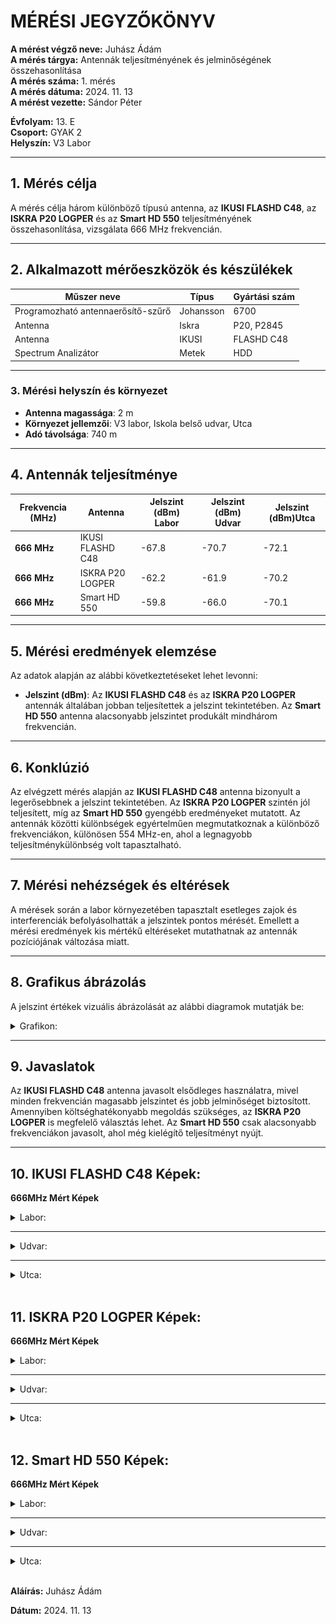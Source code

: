 
# MÉRÉSI JEGYZŐKÖNYV

**A mérést végző neve:** Juhász Ádám   
**A mérés tárgya:** Antennák teljesítményének és jelminőségének összehasonlítása  
**A mérés száma:** 1. mérés  
**A mérés dátuma:** 2024. 11. 13  
**A mérést vezette:** Sándor Péter  

**Évfolyam:** 13. E  
**Csoport:** GYAK 2  
**Helyszín:** V3 Labor  

---

## 1. Mérés célja
A mérés célja három különböző típusú antenna, az **IKUSI FLASHD C48**, az **ISKRA P20 LOGPER** és az **Smart HD 550** teljesítményének összehasonlítása, vizsgálata 666 MHz frekvencián.

---

## 2. Alkalmazott mérőeszközök és készülékek

| Műszer neve                         | Típus       | Gyártási szám |
| ----------------------------------- | ----------- | ------------- |
| Programozható antennaerősítő-szűrő  | Johansson   | 6700          |
| Antenna                             | Iskra       | P20, P2845    |
| Antenna                             | IKUSI       | FLASHD C48    |
| Spectrum Analizátor                 | Metek       | HDD           |

---

### 3. **Mérési helyszín és környezet**
- **Antenna magassága**: 2 m
- **Környezet jellemzői**: V3 labor, Iskola belső udvar, Utca
- **Adó távolsága**: 740 m

---

## 4. Antennák teljesítménye  



|  Frekvencia (MHz) | Antenna  |   Jelszint (dBm) Labor       | Jelszint (dBm)   Udvar         | Jelszint (dBm)Utca             |
| ---------------- | ---------------- | -------------- |  --------------  | --------------   | 
|       **666 MHz**           | IKUSI FLASHD C48 | -67.8          | -70.7            | -72.1            |
|    **666 MHz**   | ISKRA P20 LOGPER | -62.2          |  -61.9           | -70.2            |
|         **666 MHz**         | Smart HD 550     | -59.8          |   -66.0          | -70.1            |

---

## 5. Mérési eredmények elemzése
Az adatok alapján az alábbi következtetéseket lehet levonni:
- **Jelszint (dBm)**: Az **IKUSI FLASHD C48** és az **ISKRA P20 LOGPER** antennák általában jobban teljesítettek a jelszint tekintetében. Az **Smart HD 550** antenna alacsonyabb jelszintet produkált mindhárom frekvencián.


---

## 6. Konklúzió
Az elvégzett mérés alapján az **IKUSI FLASHD C48** antenna bizonyult a legerősebbnek a jelszint tekintetében. Az **ISKRA P20 LOGPER** szintén jól teljesített, míg az **Smart HD 550** gyengébb eredményeket mutatott. Az antennák közötti különbségek egyértelműen megmutatkoznak a különböző frekvenciákon, különösen 554 MHz-en, ahol a legnagyobb teljesítménykülönbség volt tapasztalható.

---

## 7. Mérési nehézségek és eltérések
A mérések során a labor környezetében tapasztalt esetleges zajok és interferenciák befolyásolhatták a jelszintek pontos mérését. Emellett a mérési eredmények kis mértékű eltéréseket mutathatnak az antennák pozíciójának változása miatt.

---

## 8. Grafikus ábrázolás 
A jelszint értékek vizuális ábrázolását az alábbi diagramok mutatják be:

<details>
    <summary>Grafikon:</summary>
   <img src="https://juhaszadi.github.io/jegyzokonyv/tavkozles/antennameres/grafikon.png"/>
</details>



---

## 9. Javaslatok
Az **IKUSI FLASHD C48** antenna javasolt elsődleges használatra, mivel minden frekvencián magasabb jelszintet és jobb jelminőséget biztosított. Amennyiben költséghatékonyabb megoldás szükséges, az **ISKRA P20 LOGPER** is megfelelő választás lehet. Az **Smart HD 550** csak alacsonyabb frekvenciákon javasolt, ahol még kielégítő teljesítményt nyújt.

---

## 10. IKUSI FLASHD C48 Képek:



**666MHz Mért Képek**

<details>
    <summary>Labor:</summary>
   <img src="https://raw.githubusercontent.com/juhaszadi/jegyzokonyv/refs/heads/main/tavkozles/antennameres/labor/ikusi%20666%20labor.bmp"/>
</details>

---
<details>
    <summary>Udvar:</summary>
   <img src="https://raw.githubusercontent.com/juhaszadi/jegyzokonyv/refs/heads/main/tavkozles/antennameres/udvar/iska%20666%20udvar.bmp"/>
</details>

---

<details>
    <summary>Utca:</summary>
   <img src="https://raw.githubusercontent.com/juhaszadi/jegyzokonyv/refs/heads/main/tavkozles/antennameres/utca/ikusi%20666%20utca.bmp"/>
</details>


<br>

## 11. ISKRA P20 LOGPER Képek:


**666MHz Mért Képek**

<details>
    <summary>Labor:</summary>
   <img src="https://raw.githubusercontent.com/juhaszadi/jegyzokonyv/refs/heads/main/tavkozles/antennameres/labor/iska%20666%20labor.bmp"/>
</details>

---


<details>
    <summary>Udvar:</summary>
   <img src="https://raw.githubusercontent.com/juhaszadi/jegyzokonyv/refs/heads/main/tavkozles/antennameres/udvar/iska%20666%20udvar.bmp"/>
</details>

---

<details>
    <summary>Utca:</summary>
   <img src="https://raw.githubusercontent.com/juhaszadi/jegyzokonyv/refs/heads/main/tavkozles/antennameres/utca/iska%20666%20utca.bmp"/>
</details>

<br>

## 12. Smart HD 550 Képek:



**666MHz Mért Képek**

<details>
    <summary>Labor:</summary>
   <img src="https://raw.githubusercontent.com/juhaszadi/jegyzokonyv/refs/heads/main/tavkozles/antennameres/labor/ssmart%20666%20labor.bmp"/>
</details>

---


<details>
    <summary>Udvar:</summary>
   <img src="https://raw.githubusercontent.com/juhaszadi/jegyzokonyv/refs/heads/main/tavkozles/antennameres/udvar/smart%20666%20udvar.bmp"/>
</details>

---

<details>
    <summary>Utca:</summary>
   <img src="https://raw.githubusercontent.com/juhaszadi/jegyzokonyv/refs/heads/main/tavkozles/antennameres/utca/smart%20666%20utca.bmp"/>
</details>



<br>

**Aláírás:** Juhász Ádám

**Dátum:** 2024. 11. 13
